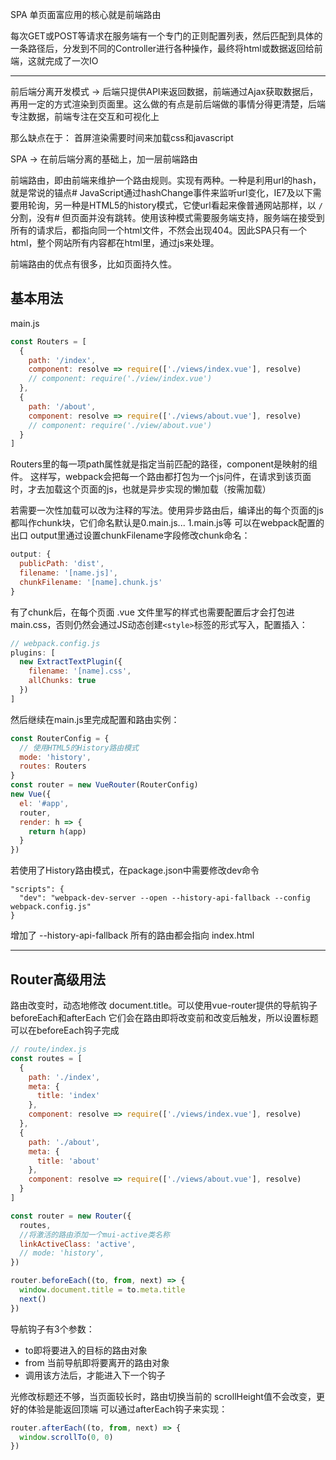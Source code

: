 SPA 单页面富应用的核心就是前端路由

每次GET或POST等请求在服务端有一个专门的正则配置列表，然后匹配到具体的一条路径后，分发到不同的Controller进行各种操作，最终将html或数据返回给前端，这就完成了一次IO

---
前后端分离开发模式 -> 后端只提供API来返回数据，前端通过Ajax获取数据后，再用一定的方式渲染到页面里。这么做的有点是前后端做的事情分得更清楚，后端专注数据，前端专注在交互和可视化上

那么缺点在于： 首屏渲染需要时间来加载css和javascript

SPA -> 在前后端分离的基础上，加一层前端路由

前端路由，即由前端来维护一个路由规则。实现有两种。一种是利用url的hash，就是常说的锚点# JavaScript通过hashChange事件来监听url变化，IE7及以下需要用轮询，另一种是HTML5的history模式，它使url看起来像普通网站那样，以 `/` 分割，没有# 但页面并没有跳转。使用该种模式需要服务端支持，服务端在接受到所有的请求后，都指向同一个html文件，不然会出现404。因此SPA只有一个html，整个网站所有内容都在html里，通过js来处理。

前端路由的优点有很多，比如页面持久性。

## 基本用法

main.js

```js
const Routers = [
  {
    path: '/index',
    component: resolve => require(['./views/index.vue'], resolve)
    // component: require('./view/index.vue')
  },
  {
    path: '/about',
    component: resolve => require(['./views/about.vue'], resolve)
    // component: require('./view/about.vue')
  }
]
```

Routers里的每一项path属性就是指定当前匹配的路径，component是映射的组件。
这样写，webpack会把每一个路由都打包为一个js问件，在请求到该页面时，才去加载这个页面的js，也就是异步实现的懒加载（按需加载）

若需要一次性加载可以改为注释的写法。使用异步路由后，编译出的每个页面的js都叫作chunk块，它们命名默认是0.main.js... 1.main.js等
可以在webpack配置的出口 output里通过设置chunkFilename字段修改chunk命名：

```js
output: {
  publicPath: 'dist',
  filename: '[name.js]',
  chunkFilename: '[name].chunk.js'
}
```

有了chunk后，在每个页面 .vue 文件里写的样式也需要配置后才会打包进main.css，否则仍然会通过JS动态创建`<style>`标签的形式写入，配置插入：
```js
// webpack.config.js
plugins: [
  new ExtractTextPlugin({
    filename: '[name].css',
    allChunks: true
  })
]
```

然后继续在main.js里完成配置和路由实例：

```js
const RouterConfig = {
  // 使用HTML5的History路由模式
  mode: 'history',
  routes: Routers
}
const router = new VueRouter(RouterConfig)
new Vue({
  el: '#app',
  router,
  render: h => {
    return h(app)
  }
})
```

若使用了History路由模式，在package.json中需要修改dev命令

    "scripts": {
      "dev": "webpack-dev-server --open --history-api-fallback --config webpack.config.js"
    }

增加了 --history-api-fallback 所有的路由都会指向 index.html

---

## Router高级用法

路由改变时，动态地修改 document.title。可以使用vue-router提供的导航钩子 beforeEach和afterEach
它们会在路由即将改变前和改变后触发，所以设置标题可以在beforeEach钩子完成

```js
// route/index.js
const routes = [
  {
    path: './index',
    meta: {
      title: 'index'
    },
    component: resolve => require(['./views/index.vue'], resolve)
  },
  {
    path: './about',
    meta: {
      title: 'about'
    },
    component: resolve => require(['./views/about.vue'], resolve)
  }
]

const router = new Router({
  routes,
  //将激活的路由添加一个mui-active类名称
  linkActiveClass: 'active',
  // mode: 'history',
})

router.beforeEach((to, from, next) => {
  window.document.title = to.meta.title
  next()
})
```

导航钩子有3个参数：
* to即将要进入的目标的路由对象
* from 当前导航即将要离开的路由对象
* 调用该方法后，才能进入下一个钩子

光修改标题还不够，当页面较长时，路由切换当前的 scrollHeight值不会改变，更好的体验是能返回顶端
可以通过afterEach钩子来实现：

```js
router.afterEach((to, from, next) => {
  window.scrollTo(0, 0)
})
```